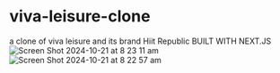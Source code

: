 # viva-leisure-clone
a clone of viva leisure and its brand Hiit Republic BUILT WITH NEXT.JS 
![Screen Shot 2024-10-21 at 8 23 11 am](https://github.com/user-attachments/assets/34e6b800-ef55-4cd8-8fd2-84f18e36ca1f)
![Screen Shot 2024-10-21 at 8 22 57 am](https://github.com/user-attachments/assets/a644036b-2dcd-4dc7-9e4e-1ccb4412c188)

